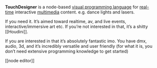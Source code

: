 **TouchDesigner** is a node-based [visual programming language](https://en.wikipedia.org/wiki/Visual_programming_language "Visual programming language") for [real-time](https://en.wikipedia.org/wiki/Real-time_rendering "Real-time rendering") interactive [multimedia](https://en.wikipedia.org/wiki/Multimedia "Multimedia") content. e.g. dance lights and lasers.

If you need it. It’s aimed toward realtime, av, and live events, interactive/immersive art etc. If you’re not interested in that, it’s a shitty [[Houdini]].

If you are interested in that it’s absolutely fantastic imo. You have dmx, audio, 3d, and it’s incredibly versatile and user friendly (for what it is, you don’t need extensive programming knowledge to get started)

[[node editor]]